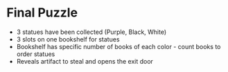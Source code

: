 # Final Puzzle

* 3 statues have been collected (Purple, Black, White)
* 3 slots on one bookshelf for statues
* Bookshelf has specific number of books of each color - count books to order statues
* Reveals artifact to steal and opens the exit door
